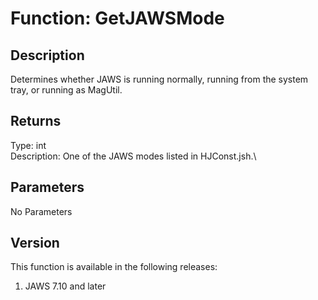 # Function: GetJAWSMode

## Description

Determines whether JAWS is running normally, running from the system
tray, or running as MagUtil.

## Returns

Type: int\
Description: One of the JAWS modes listed in HJConst.jsh.\

## Parameters

No Parameters

## Version

This function is available in the following releases:

1.  JAWS 7.10 and later
